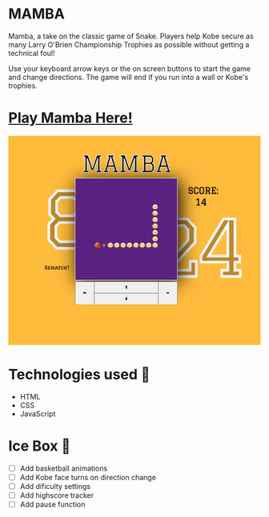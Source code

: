 # MAMBA

Mamba, a take on the classic game of Snake. Players help Kobe secure as many Larry O'Brien Championship Trophies as possible without getting a technical foul!

Use your keyboard arrow keys or the on screen buttons to start the game and change directions. The game will end if you run into a wall or Kobe's trophies.


# [Play Mamba Here!](https://harrison-snake.netlify.app/)

![MAMBA Game Screenshot](./assets/game-screenshot.png)

# Technologies used 💾
- HTML
- CSS
- JavaScript

# Ice Box 🧊
- [ ] Add basketball animations
- [ ] Add Kobe face turns on direction change
- [ ] Add dificulty settings
- [ ] Add highscore tracker 
- [ ] Add pause function